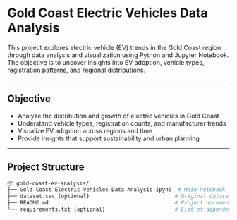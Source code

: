 # Gold Coast Electric Vehicles Data Analysis

This project explores electric vehicle (EV) trends in the Gold Coast region through data analysis and visualization using Python and Jupyter Notebook. The objective is to uncover insights into EV adoption, vehicle types, registration patterns, and regional distributions.

---

## Objective

- Analyze the distribution and growth of electric vehicles in Gold Coast
- Understand vehicle types, registration counts, and manufacturer trends
- Visualize EV adoption across regions and time
- Provide insights that support sustainability and urban planning

---

## Project Structure

```bash
📦 gold-coast-ev-analysis/
├── Gold Coast Electric Vehicles Data Analysis.ipynb  # Main notebook
├── dataset.csv (optional)                           # Original dataset if included
├── README.md                                        # Project documentation
└── requirements.txt (optional)                      # List of dependencies
